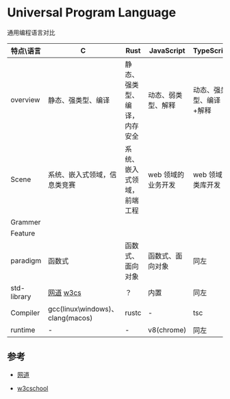 # Universal Program Language

通用编程语言对比

| 特点\语言   | C                                       | Rust                         | JavaScript         | TypeScript              |
| ----------- | --------------------------------------- | ---------------------------- | ------------------ | ----------------------- |
| overview    | 静态、强类型、编译                      | 静态、强类型、编译，内存安全 | 动态、弱类型、解释 | 动态、强类型、编译+解释 |
| Scene       | 系统、嵌入式领域，信息类竞赛            | 系统、嵌入式领域，前端工程   | web 领域的业务开发 | web 领域的类库开发      |
| Grammer     |                                         |                              |                    |                         |
| Feature     |                                         |                              |                    |                         |
| paradigm    | 函数式                                  | 函数式、面向对象             | 函数式、面向对象   | 同左                    |
| std-library | [网道](#wangdoc-c) [w3cs](#w3cschool-c) | ？                           | 内置               | 同左                    |
| Compiler    | gcc(linux\windows)、clang(macos)        | rustc                        | -                  | tsc                     |
| runtime     | -                                       | -                            | v8(chrome)         | 同左                    |

## 参考

- <p id="wangdoc-c"><a href="https://wangdoc.com/clang/lib/assert.h">网道</a></p>
- <p id="w3cschool-c"><a href="https://www.w3cschool.cn/c/c-standard-library.html">w3cschool</a></p>
